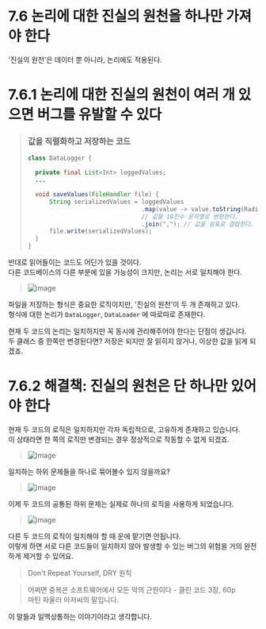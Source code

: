 # 7.6 논리에 대한 진실의 원천을 하나만 가져야 한다

'진실의 원천'은 데이터 뿐 아니라, 논리에도 적용된다.

# 7.6.1 논리에 대한 진실의 원천이 여러 개 있으면 버그를 유발할 수 있다

> ### 값을 직렬화하고 저장하는 코드
>
> ```java
> class DataLogger {
>
>   private final List<Int> loggedValues;
>   ...
>
>   void saveValues(FileHandler file) {
>       String serializedValues = loggedValues
>                                 .map(value -> value.toString(Radix.BASE_10))
>                                 // 값을 10진수 문자열로 변환한다.
>                                 .join(","); // 값을 쉼표로 결합한다.
>       file.write(serializedValues);
>   }
> }
> ```

반대로 읽어들이는 코드도 어딘가 있을 것이다.  
다른 코드베이스의 다른 부분에 있을 가능성이 크지만, 논리는 서로 일치해야 한다.

> ![image](https://user-images.githubusercontent.com/39221443/226130148-c46c927c-e30e-472a-ab32-099e68958010.png)

파일을 저장하는 형식은 중요한 로직이지만, '진실의 원천'이 두 개 존재하고 있다.  
형식에 대한 논리가 `DataLogger`, `DataLoader` 에 따로따로 존재한다.

현재 두 코드의 논리는 일치하지만 꼭 동시에 관리해주어야 한다는 단점이 생깁니다.  
두 클래스 중 한쪽만 변경된다면? 저장은 되지만 잘 읽히지 않거나, 이상한 값을 읽게 되겠죠.  

# 7.6.2 해결책: 진실의 원천은 단 하나만 있어야 한다
현재 두 코드의 로직은 일치하지만 각자 독립적으로, 고유하게 존재하고 있습니다.  
이 상태라면 한 쪽의 로직만 변경되는 경우 정상적으로 작동할 수 없게 되겠죠.
> ![image](https://user-images.githubusercontent.com/39221443/226131359-c834ff3f-8277-4e5b-8a00-b16ebdf9a741.png)

일치하는 하위 문제들을 하나로 묶어볼수 있지 않을까요?
> ![image](https://user-images.githubusercontent.com/39221443/226131385-c3a5951e-1125-47c4-83ff-27c8ee2c8f25.png)

이제 두 코드의 공통된 하위 문제는 실제로 하나의 로직을 사용하게 되었습니다.
> ![image](https://user-images.githubusercontent.com/39221443/226131405-ca0cfe39-e36c-46f9-a3f3-3a4b8ca6ebb3.png)

다른 두 코드의 로직이 일치해야 할 때 운에 맡기면 안됩니다.  
이렇게 하면 서로 다른 코드들이 일치하지 않아 발생할 수 있는 버그의 위험을 거의 완전하게 제거할 수 있어요.

> Don't Repeat Yourself, DRY 원칙  

> 어쩌면 중복은 소프트웨어에서 모든 악의 근원이다 - 클린 코드 3장, 60p  
> 마틴 파울러 아저씨의 말입니다.

이 말들과 일맥상통하는 이야기이라고 생각합니다.